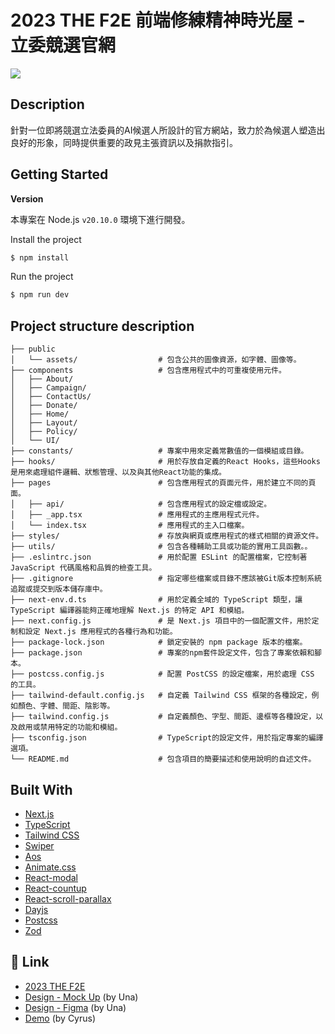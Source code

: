 # 2023 THE F2E 前端修練精神時光屋 - 立委競選官網

![](https://images.thef2e.com//works/217_2023-11-07T08:29:32.597Z.png)

## Description

針對一位即將競選立法委員的AI候選人所設計的官方網站，致力於為候選人塑造出良好的形象，同時提供重要的政見主張資訊以及捐款指引。

## Getting Started

**Version**

本專案在 Node.js `v20.10.0` 環境下進行開發。

Install the project

```bash
$ npm install
```

Run the project

```bash
$ npm run dev
```

## Project structure description

```shell
├── public
│   └── assets/                  # 包含公共的圖像資源，如字體、圖像等。
├── components                   # 包含應用程式中的可重複使用元件。
│   ├── About/                   
│   ├── Campaign/                
│   ├── ContactUs/               
│   ├── Donate/                  
│   ├── Home/                    
│   ├── Layout/                  
│   ├── Policy/                  
│   └── UI/                      
├── constants/                   # 專案中用來定義常數值的一個模組或目錄。
├── hooks/                       # 用於存放自定義的React Hooks，這些Hooks是用來處理組件邏輯、狀態管理、以及與其他React功能的集成。
├── pages                        # 包含應用程式的頁面元件，用於建立不同的頁面。
│   ├── api/                     # 包含應用程式的設定檔或設定。
│   ├── _app.tsx                 # 應用程式的主應用程式元件。
│   └── index.tsx                # 應用程式的主入口檔案。
├── styles/                      # 存放與網頁或應用程式的樣式相關的資源文件。
├── utils/                       # 包含各種輔助工具或功能的實用工具函數。。
├── .eslintrc.json               # 用於配置 ESLint 的配置檔案，它控制著 JavaScript 代碼風格和品質的檢查工具。
├── .gitignore                   # 指定哪些檔案或目錄不應該被Git版本控制系統追蹤或提交到版本儲存庫中。
├── next-env.d.ts                # 用於定義全域的 TypeScript 類型，讓 TypeScript 編譯器能夠正確地理解 Next.js 的特定 API 和模組。
├── next.config.js               # 是 Next.js 項目中的一個配置文件，用於定制和設定 Next.js 應用程式的各種行為和功能。
├── package-lock.json            # 鎖定安裝的 npm package 版本的檔案。
├── package.json                 # 專案的npm套件設定文件，包含了專案依賴和腳本。
├── postcss.config.js            # 配置 PostCSS 的設定檔案，用於處理 CSS 的工具。
├── tailwind-default.config.js   # 自定義 Tailwind CSS 框架的各種設定，例如顏色、字體、間距、陰影等。
├── tailwind.config.js           # 自定義顏色、字型、間距、邊框等各種設定，以及啟用或禁用特定的功能和模組。
├── tsconfig.json                # TypeScript的設定文件，用於指定專案的編譯選項。
└── README.md                    # 包含項目的簡要描述和使用說明的自述文件。
```

## Built With

- [Next.js](https://nextjs.org/)
- [TypeScript](https://www.typescriptlang.org/)
- [Tailwind CSS](https://tailwindcss.com/)
- [Swiper](https://swiperjs.com/)
- [Aos](https://michalsnik.github.io/aos/)
- [Animate.css](https://animate.style/)
- [React-modal](https://www.npmjs.com/package/react-modal)
- [React-countup]()
- [React-scroll-parallax]()
- [Dayjs](https://day.js.org/)
- [Postcss]()
- [Zod]()

## 🔗 Link

- [2023 THE F2E](https://2023.thef2e.com/)
- [Design - Mock Up](<https://www.figma.com/proto/GDvhrmKAtFgcHe5aVjBci0/2023TheF2E-%E7%AC%AC%E4%B8%80%E9%9A%8E%E6%AE%B5-%E7%AB%8B%E5%A7%94%E7%AB%B6%E9%81%B8%E5%AE%98%E7%B6%B2(UNA)?page-id=80%3A569&type=design&node-id=80-570&viewport=521%2C203%2C0.25&t=V9f9YjM3wHfkRUeV-1&scaling=scale-down>) (by Una)
- [Design - Figma](<https://www.figma.com/file/GDvhrmKAtFgcHe5aVjBci0/2023TheF2E-%E7%AC%AC%E4%B8%80%E9%9A%8E%E6%AE%B5-%E7%AB%8B%E5%A7%94%E7%AB%B6%E9%81%B8%E5%AE%98%E7%B6%B2(UNA)?type=design&node-id=0-1&mode=design>) (by Una)
- [Demo](https://legislator-campaign-official-website-iqko.vercel.app/) (by Cyrus)